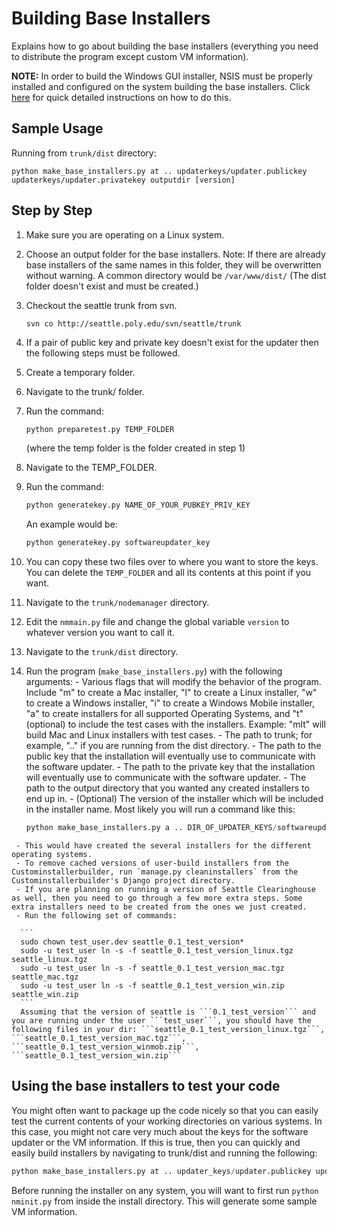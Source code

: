 # Building Base Installers

Explains how to go about building the base installers (everything you need to distribute the program except custom VM information).

__NOTE:__ In order to build the Windows GUI installer, NSIS must be properly installed and configured on the system building the base installers. Click [here](https://github.com/SeattleTestbed/docs/blob/master/Operating/NsisSystemSetup.md) for quick detailed instructions on how to do this.

## Sample Usage
Running from `trunk/dist` directory: 

```
python make_base_installers.py at .. updaterkeys/updater.publickey updaterkeys/updater.privatekey outputdir [version]
```

## Step by Step
 1. Make sure you are operating on a Linux system.
 1. Choose an output folder for the base installers. Note: If there are already base installers of the same names in this folder, they will be overwritten without warning. A common directory would be `/var/www/dist/` (The dist folder doesn't exist and must be created.)
 1. Checkout the seattle trunk from svn.

    ```
    svn co http://seattle.poly.edu/svn/seattle/trunk
    ```
 1. If a pair of public key and private key doesn't exist for the updater then the following steps must be followed.
   1. Create a temporary folder.
   1. Navigate to the trunk/ folder.
   1. Run the command:

      ```python
      python preparetest.py TEMP_FOLDER
      ```
      (where the temp folder is the folder created in step 1)
   1. Navigate to the TEMP_FOLDER.
   1. Run the command:
    
      ```python
      python generatekey.py NAME_OF_YOUR_PUBKEY_PRIV_KEY
      ```
      An example would be:

      ```python
      python generatekey.py softwareupdater_key
      ```
   1. You can copy these two files over to where you want to store the keys. You can delete the `TEMP_FOLDER` and all its contents at this point if you want.
   1. Navigate to the `trunk/nodemanager` directory.
   1. Edit the `nmmain.py` file and change the global variable `version` to whatever version you want to call it.
   1. Navigate to the `trunk/dist` directory.
   1. Run the program (`make_base_installers.py`) with the following arguments:
     - Various flags that will modify the behavior of the program. Include "m" to create a Mac installer, "l" to create a Linux installer, "w" to create a Windows installer, "i" to create a Windows Mobile installer, "a" to create installers for all supported Operating Systems, and "t" (optional) to include the test cases with the installers. Example: "mlt" will build Mac and Linux installers with test cases.
     - The path to trunk; for example, ".." if you are running from the dist directory.
     - The path to the public key that the installation will eventually use to communicate with the software updater.
     - The path to the private key that the installation will eventually use to communicate with the software updater.
     - The path to the output directory that you wanted any created installers to end up in.
     - (Optional) The version of the installer which will be included in the installer name.
      Most likely you will run a command like this:
      
        ```python
        python make_base_installers.py a .. DIR_OF_UPDATER_KEYS/softwareupdater_key.publickey DIR_OF_UPDATER_KEYS/softwareupdater_key.privatekey output/dir [current_version_of_seattle]
        ```
     - This would have created the several installers for the different operating systems.
     - To remove cached versions of user-build installers from the Custominstallerbuilder, run `manage.py cleaninstallers` from the Custominstallerbuilder's Django project directory.
     - If you are planning on running a version of Seattle Clearinghouse as well, then you need to go through a few more extra steps. Some extra installers need to be created from the ones we just created.
     - Run the following set of commands:
      
      ```
      sudo chown test_user.dev seattle_0.1_test_version*
      sudo -u test_user ln -s -f seattle_0.1_test_version_linux.tgz seattle_linux.tgz
      sudo -u test_user ln -s -f seattle_0.1_test_version_mac.tgz seattle_mac.tgz
      sudo -u test_user ln -s -f seattle_0.1_test_version_win.zip seattle_win.zip
      ```
      Assuming that the version of seattle is ```0.1_test_version``` and you are running under the user ```test_user```, you should have the following files in your dir: ```seattle_0.1_test_version_linux.tgz```, ```seattle_0.1_test_version_mac.tgz```, ```seattle_0.1_test_version_winmob.zip```, ```seattle_0.1_test_version_win.zip```


## Using the base installers to test your code
You might often want to package up the code nicely so that you can easily test the current contents of your working directories on various systems. In this case, you might not care very much about the keys for the software updater or the VM information. If this is true, then you can quickly and easily build installers by navigating to trunk/dist and running the following: 

```python
python make_base_installers.py at .. updater_keys/updater.publickey updater_keys/updater.privatekey output/dir
```

Before running the installer on any system, you will want to first run ```python nminit.py``` from inside the install directory. This will generate some sample VM information.
